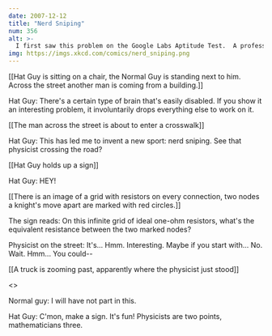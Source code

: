 ```yaml
---
date: 2007-12-12
title: "Nerd Sniping"
num: 356
alt: >-
  I first saw this problem on the Google Labs Aptitude Test.  A professor and I filled a blackboard without getting anywhere.  Have fun.
img: https://imgs.xkcd.com/comics/nerd_sniping.png
---
```

[[Hat Guy is sitting on a chair, the Normal Guy is standing next to him. Across the street another man is coming from a building.]]

Hat Guy: There's a certain type of brain that's easily disabled. If you show it an interesting problem, it involuntarily drops everything else to work on it.

[[The man across the street is about to enter a crosswalk]]

Hat Guy: This has led me to invent a new sport: nerd sniping. See that physicist crossing the road?

[[Hat Guy holds up a sign]]

Hat Guy: HEY!

[[There is an image of a grid with resistors on every connection, two nodes a knight's move apart are marked with red circles.]]

The sign reads: On this infinite grid of ideal one-ohm resistors, what's the equivalent resistance between the two marked nodes?

Physicist on the street: It's... Hmm. Interesting. Maybe if you start with... No. Wait. Hmm... You could--

[[A truck is zooming past, apparently where the physicist just stood]]

<<FOOOOM>>

Normal guy: I will have not part in this.

Hat Guy: C'mon, make a sign. It's fun! Physicists are two points, mathematicians three.


